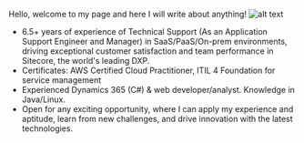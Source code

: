 Hello, welcome to my page and here I will write about anything!
![alt text](https://drive.google.com/drive/u/0/folders/1AvxirWOKoigFTgU2jFGgvZGXeRJaIyH1 "Adnan Faisal")
- 6.5+ years of experience of Technical Support (As an Application Support Engineer and Manager) in SaaS/PaaS/On-prem environments, driving exceptional customer satisfaction and team performance in Sitecore, the world's leading DXP.
- Certificates: AWS Certified Cloud Practitioner, ITIL 4 Foundation for service management
- Experienced Dynamics 365 (C#) & web developer/analyst. Knowledge in Java/Linux. 
- Open for any exciting opportunity, where I can apply my experience and aptitude, learn from new challenges, and drive innovation with the latest technologies.
